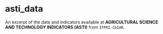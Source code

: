 # asti_data

An excerpt of the data and indicators available at **AGRICULTURAL SCIENCE AND TECHNOLOGY INDICATORS (ASTI)**  from `IFPRI-CGIAR`.

